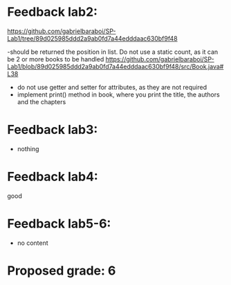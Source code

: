 # Feedback lab2:
https://github.com/gabrielbaraboi/SP-Lab1/tree/89d025985ddd2a9ab0fd7a44edddaac630bf9f48

-should be returned the position in list. Do not use a static count, as it can be 2 or more books to be handled
https://github.com/gabrielbaraboi/SP-Lab1/blob/89d025985ddd2a9ab0fd7a44edddaac630bf9f48/src/Book.java#L38

- do not use getter and setter for attributes, as they are not required
- implement print() method in book, where you print the title, the authors and the chapters


# Feedback lab3:
- nothing

# Feedback lab4:

good

# Feedback lab5-6:

- no content

# Proposed grade: 6
